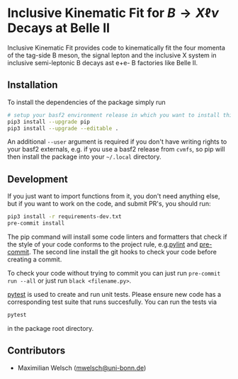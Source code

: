 # Inclusive Kinematic Fit for $B\rightarrow X\ell\nu$ Decays at Belle II

Inclusive Kinematic Fit provides code to kinematically fit the four momenta of the tag-side B meson, the signal lepton and the inclusive X system in inclusive semi-leptonic B decays ast e+e- B factories like Belle II.

## Installation

To install the dependencies of the package simply run

```bash
# setup your basf2 environment release in which you want to install this package
pip3 install --upgrade pip
pip3 install --upgrade --editable .
```

An additional `--user` argument is required if you don't have writing rights to
your basf2 externals, e.g. if you use a basf2 release from `cvmfs`, so pip will
then install the package into your `~/.local` directory.


## Development

If you just want to import functions from it, you don't need anything else, but if you want to work on the code, and submit PR's, you should run:

```bash
pip3 install -r requirements-dev.txt
pre-commit install
```

The pip command will install some code linters and formatters that check if the style of your code conforms to the project rule, e.g.[pylint](https://www.pylint.org/) and [pre-commit](https://pre-commit.com/).
The second line install the git hooks to check your code before creating a commit.

To check your code without trying to commit you can just run `pre-commit run
--all` or just run `black <filename.py>`.

[pytest](https://docs.pytest.org/en/stable/index.html) is used to create and run unit tests.
Please ensure new code has a corresponding test suite that runs succesfully.
You can run the tests via
```bash
pytest
```
in the package root directory.


## Contributors
- Maximilian Welsch ([mwelsch@uni-bonn.de](mailto:mwelsch@uni-bonn.de))
